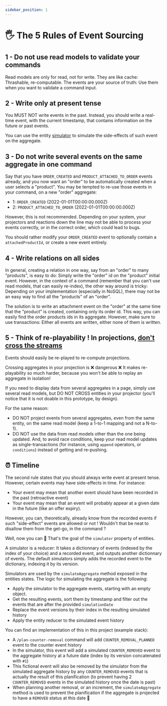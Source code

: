 ```yaml
---
sidebar_position: 1
---
```


# 🖐 The 5 Rules of Event Sourcing

## 1 - Do not use read models to validate your commands

Read models are only for read, not for write. They are like cache: Thrashable, re-computable. The events are your source of truth: Use them when you want to validate a command input.

## 2 - Write only at present tense

You MUST NOT write events in the past. Instead, you should write a real-time event, with the current timestamp, that contains information on the future or past events.

You can use the entity [simulator](#-timeline) to simulate the side-effects of such event on the aggregate.

## 3 - Do not write several events on the same aggregate in one command

Say that you have `ORDER_CREATED` and `PRODUCT_ATTACHED_TO_ORDER` events already, and you now want an "order" to be automatically created when a user selects a "product". You may be tempted to re-use those events in your command, on a new "order" aggregate:

- 1: `ORDER_CREATED` (2022-01-01T00:00:00.000Z)
- 2: `PRODUCT_ATTACHED_TO_ORDER` (2022-01-01T00:00:00.000Z)

However, this is not recommended. Depending on your system, your projectors and reactions down the line may not be able to process your events correctly, or in the correct order, which could lead to bugs.

You should rather modify your `ORDER_CREATED` event to optionally contain a `attachedProductId`, or create a new event entirely.

## 4 - Write relations on all sides

In general, creating a relation in one way, say from an "order" to many "products", is easy to do: Simply write the "order" id on the "product" initial event. However, in the context of a command (remember that you can't use read models, that can easily re-index), the other way around is tricky: Depending on your implementation (especially in NoSQL), there may not be an easy way to find all the "products" of an "order".

The solution is to write an attachment event on the "order" at the same time that the "product" is created, containing only its order id. This way, you can easily find the order products ids in its aggregate. However, make sure to use transactions: Either all events are written, either none of them is written.

## 5 - Think of re-playability ! In projections, [don't cross the streams](https://www.youtube.com/watch?v=wyKQe_i9yyo)

Events should easily be re-played to re-compute projections.

Crossing aggregates in your projection is ❌ dangerous ❌ It makes re-playability so much harder, because you won't be able to replay an aggregate in isolation!

If you need to display data from several aggregates in a page, simply use several read models, but DO NOT CROSS entities in your projector (you'll notice that it is not doable in this prototype, by design).

For the same reason:

- DO NOT project events from several aggregates, even from the same entity, on the same read model (keep a 1-to-1 mapping and not a N-to-1).
- DO NOT use the data from read models other than the one being updated. And, to avoid race conditions, keep your read model updates as single-transactions (for instance, using `append` operators, or `conditions`) instead of getting and re-pushing.

## ⏰ Timeline

The second rule states that you should always write event at present tense. However, certain events may have side-effects in time. For instance:

- Your event may mean that another event should have been recorded in the past (retroactive event)
- Your event may mean that an event will probably appear at a given date in the future (like an offer expiry).

However, you can, theoretically, already know from the recorded events if such "side-effect" events are allowed or not ! Wouldn't that be neat to disallow them from the get-go, in the command ?

Well, now you can 🥳 That's the goal of the `simulator` property of entities.

A simulator is a reducer: It takes a dictionnary of events (indexed by the index of your choice) and a recorded event, and outputs another dictionnary of events. The default simulators simply adds the recorded event to the dictionary, indexing it by its version.

Simulators are used by the `simulateAggregate` method exposed in the entities states. The logic for simulating the aggregate is the following:

- Apply the simulator to the aggregate events, starting with an empty object.
- Get the resulting events, sort them by timestamp and filter out the events that are after the provided `simulationDate`
- Replace the event versions by their index in the resulting simulated history
- Apply the entity reducer to the simulated event history

You can find an implementation of this in this project (example stack):

- A `/plan-counter-removal` command will add `COUNTER_REMOVAL_PLANNED` event to the counter event history
- In the simulator, this event will add a simulated `COUNTER_REMOVED` event to the aggregate history at a future date (index by its version concatenated with `#1`)
- This fictional event will also be removed by the simulator from the simulated aggregate history by any `COUNTER_REMOVED` events that is actually the result of this planification (to prevent having 2 `COUNTER_REMOVED` events in the simulated history once the date is past)
- When planning another removal, or an increment, the `simulateAggregate` method is used to prevent the planification if the aggregate is projected to have a `REMOVED` status at this date 🥳
